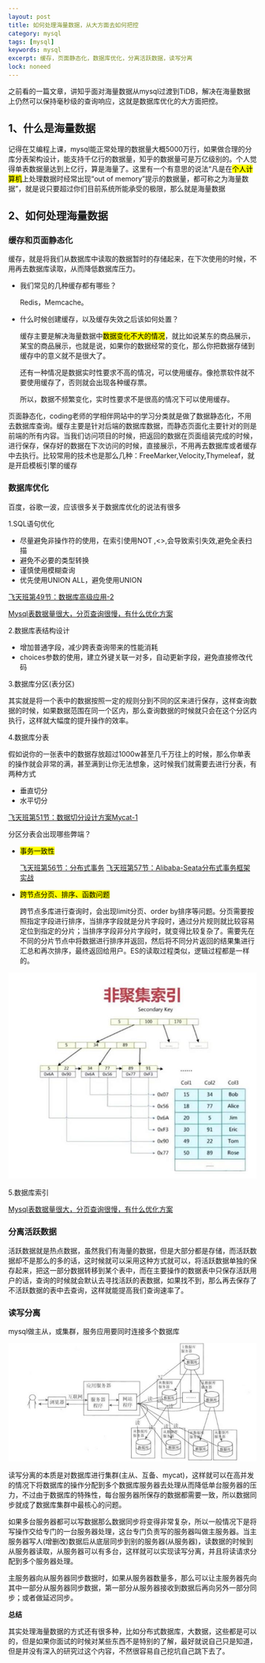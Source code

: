 ```yaml
---
layout: post
title: 如何处理海量数据，从大方面去如何把控
category: mysql
tags: [mysql]
keywords: mysql
excerpt: 缓存，页面静态化，数据库优化，分离活跃数据，读写分离
lock: noneed
---
```


之前看的一篇文章，讲知乎面对海量数据从mysql过渡到TiDB，解决在海量数据上仍然可以保持毫秒级的查询响应，这就是数据库优化的大方面把控。

## 1、什么是海量数据

记得在艾编程上课，mysql能正常处理的数据量大概5000万行，如果做合理的分库分表架构设计，能支持千亿行的数据量，知乎的数据量可是万亿级别的。个人觉得单表数据量达到上亿行，算是海量了。这里有一个有意思的说法“凡是在<mark>个人计算机</mark>上处理数据时经常出现“out of memory”提示的数据量，都可称之为海量数据”，就是说只要超过你们目前系统所能承受的极限，那么就是海量数据

## 2、如何处理海量数据

### 缓存和页面静态化

缓存，就是将我们从数据库中读取的数据暂时的存储起来，在下次使用的时候，不用再去数据库读取，从而降低数据库压力。

- 我们常见的几种缓存都有哪些？

  Redis，Memcache。

- 什么时候创建缓存，以及缓存失效之后该如何处置？

  缓存主要是解决海量数据中<mark>数据变化不大的情况</mark>，就比如说某东的商品展示，某宝的商品展示，也就是说，如果你的数据经常的变化，那么你把数据存储到缓存中的意义就不是很大了。

  还有一种情况是数据实时性要求不高的情况，可以使用缓存。像抢票软件就不要使用缓存了，否则就会出现各种缓存票。

  所以，数据不频繁变化，实时性要求不是很高的情况下可以使用缓存。

页面静态化，coding老师的学相伴网站中的学习分类就是做了数据静态化，不用去数据库查询。缓存主要是针对后端的数据库数据，而静态页面化主要针对的则是前端的所有内容。当我们访问项目的时候，把返回的数据在页面组装完成的时候，进行保存，保存好的数据在下次访问的时候，直接展示，不用再去数据库或者缓存中去执行。比较常用的技术也是那么几种：FreeMarker,Velocity,Thymeleaf，就是开启模板引擎的缓存

### 数据库优化

百度，谷歌一波，应该很多关于数据库优化的说法有很多

1.SQL语句优化

- 尽量避免非操作符的使用，在索引使用NOT ,<>,会导致索引失效,避免全表扫描
- 避免不必要的类型转换
- 谨慎使用模糊查询
- 优先使用UNION ALL，避免使用UNION

[飞天班第49节：数据库高级应用-2](http://139.199.13.139/blog/icoding-edu/2020/06/20/icoding-note-049.html)

[Mysql表数据量很大，分页查询很慢，有什么优化方案](http://139.199.13.139/blog/mysql/2020/08/05/resolve-page-query-slow.html)

2.数据库表结构设计

- 增加普通字段，减少跨表查询带来的性能消耗
- choices参数的使用，建立外键关联一对多，自动更新字段，避免直接修改代码

3.数据库分区(表分区)

其实就是将一个表中的数据按照一定的规则分到不同的区来进行保存，这样查询数据的时候，如果数据范围在同一个区内，那么查询数据的时候就只会在这个分区内执行，这样就大幅度的提升操作的效率。

4.数据库分表

假如说你的一张表中的数据存放超过1000w甚至几千万往上的时候，那么你单表的操作就会非常的满，甚至满到让你无法想象，这时候我们就需要去进行分表，有两种方式

- 垂直切分
- 水平切分

[飞天班第51节：数据切分设计方案Mycat-1](http://139.199.13.139/blog/icoding-edu/2020/06/24/icoding-note-051.html)

分区分表会出现哪些弊端？

- <mark>事务一致性</mark>

  [飞天班第56节：分布式事务](http://139.199.13.139/blog/icoding-edu/2020/07/06/icoding-note-056.html)
  [飞天班第57节：Alibaba-Seata分布式事务框架实战](http://139.199.13.139/blog/icoding-edu/2020/07/08/icoding-note-057.html)

- <mark>跨节点分页、排序、函数问题</mark>

  跨节点多库进行查询时，会出现limit分页、order by排序等问题。分页需要按照指定字段进行排序，当排序字段就是分片字段时，通过分片规则就比较容易定位到指定的分片；当排序字段非分片字段时，就变得比较复杂了。需要先在不同的分片节点中将数据进行排序并返回，然后将不同分片返回的结果集进行汇总和再次排序，最终返回给用户。ES的读取过程类似，逻辑过程都是一样的。

![](\assets\images\2021\mysql\index-1.jpg)

5.数据库索引

[Mysql表数据量很大，分页查询很慢，有什么优化方案](http://139.199.13.139/blog/mysql/2020/08/05/resolve-page-query-slow.html)

### 分离活跃数据

活跃数据就是热点数据，虽然我们有海量的数据，但是大部分都是存储，而活跃数据却不是那么的多的话，这时候就可以采用这种方式就可以，将活跃数据单独的保存起来，把这一部分数据转移到某个表中，而在主要操作的数据表中只保存活跃用户的话，查询的时候就会默认去寻找活跃的表数据，如果找不到，那么再去保存了不活跃数据的表中去查询，这样就能提高我们查询速率了。

### 读写分离

mysql做主从，或集群，服务应用要同时连接多个数据库

![](\assets\images\2021\mysql\read-write-alone.jpg)

读写分离的本质是对数据库进行集群(主从、互备、mycat)，这样就可以在高并发的情况下将数据库的操作分配到多个数据库服务器去处理从而降低单台服务器的压力，不过由于数据库的特殊性，每台服务器所保存的数据都需要一致，所以数据同步就成了数据库集群中最核心的问题。

如果多台服务器都可以写数据那么数据同步将变得非常复杂，所以一般情况下是将写操作交给专门的一台服务器处理，这台专门负责写的服务器叫做主服务器。当主服务器写人(增删改)数据后从底层同步到别的服务器(从服务器)，读数据的时候到从服务器读取，从服务器可以有多台，这样就可以实现读写分离，并且将读请求分配到多个服务器处理。

主服务器向从服务器同步数据时，如果从服务器数量多，那么可以让主服务器先向其中一部分从服务器同步数据，第一部分从服务器接收到数据后再向另外一部分同步；或者做延迟同步。

**总结**

其实处理海量数据的方式还有很多种，比如分布式数据库，大数据，这些都是可以的，但是如果你面试的时候对某些东西不是特别的了解，最好就说自己只是知道，但是并没有深入的研究过这个内容，不然很容易自己挖坑自己跳下去了。



